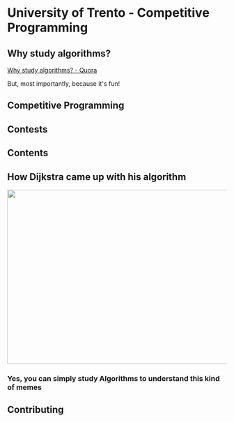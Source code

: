 # University of Trento - Competitive Programming

## Why study algorithms?
[Why study algorithms? - Quora](https://www.quora.com/Why-study-algorithms)

But, most importantly, because it's fun!

## Competitive Programming

## Contests

## Contents

## How Dijkstra came up with his algorithm 
<img src="https://scontent.fmxp2-1.fna.fbcdn.net/v/t1.0-9/16406479_165757413918841_9214636900362142932_n.jpg?oh=f89f5a173bfde695973cdf164bc2a533&oe=5A552041" width="600px" height="400px" />

### Yes, you can simply study Algorithms to understand this kind of memes

## Contributing





